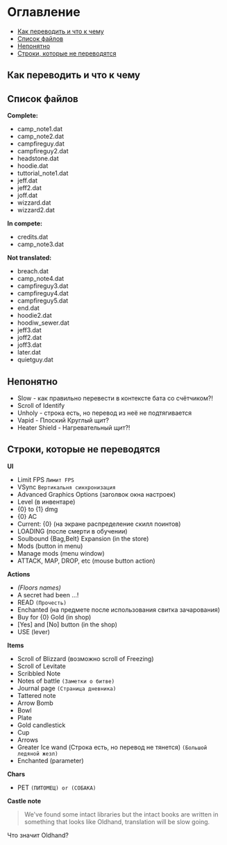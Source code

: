 # Оглавление
* [Как переводить и что к чему]()
* [Список файлов](#список-файлов)
* [Непонятно](#непонятно)
* [Строки, которые не переводятся](#строки-которые-не-переводятся)

## Как переводить и что к чему

## Список файлов
**Complete:**
* camp_note1.dat
* camp_note2.dat
* campfireguy.dat
* campfireguy2.dat
* headstone.dat
* hoodie.dat
* tuttorial_note1.dat
* jeff.dat
* jeff2.dat
* joff.dat
* wizzard.dat
* wizzard2.dat

**In compete:**
* credits.dat
* camp_note3.dat

**Not translated:**
* breach.dat
* camp_note4.dat
* campfireguy3.dat
* campfireguy4.dat
* campfireguy5.dat
* end.dat
* hoodie2.dat
* hoodiw_sewer.dat
* jeff3.dat
* joff2.dat
* joff3.dat
* later.dat
* quietguy.dat

## Непонятно
* Slow - как правильно перевести в контексте бата со счётчиком?!
* Scroll of Identify
* Unholy - строка есть, но перевод из неё не подтягивается
* Vapid - Плоский Круглый щит?
* Heater Shield - Нагревательный щит?!

## Строки, которые не переводятся
**UI**
* Limit FPS `Лимит FPS`
* VSync `Вертикальня синхронизация`
* Advanced Graphics Options (заголвок окна настроек)
* Level (в инвентаре)
* {0} to {1} dmg
* {0} AC
* Current: {0} (на экране распределение скилл поинтов)
* LOADING (после смерти в обучении)
* Soulbound {Bag,Belt} Expansion (in the store)
* Mods (button in menu)
* Manage mods (menu window)
* ATTACK, MAP, DROP, etc (mouse button action)

**Actions**
* _(Floors names)_
* A secret had been ...!
* READ `(Прочесть)`
* Enchanted (на предмете после использования свитка зачарования)
* Buy for {0} Gold (in shop)
* [Yes] and [No] button (in the shop)
* USE (lever)

**Items**
* Scroll of Blizzard (возможно scroll of Freezing)
* Scroll of Levitate
* Scribbled Note
* Notes of battle `(Заметки о битве)`
* Journal page `(Страница дневника)`
* Tattered note
* Arrow Bomb
* Bowl
* Plate
* Gold candlestick
* Cup
* Arrows
* Greater Ice wand (Строка есть, но перевод не тянется) `(Большой ледяной жезл)`
* Enchanted (parameter)

**Chars**
* PET `(ПИТОМЕЦ) or (СОБАКА)`

**Castle note**
> We've found some intact libraries but the intact books are written in something that looks like Oldhand, translation will be slow going.

Что значит Oldhand?
